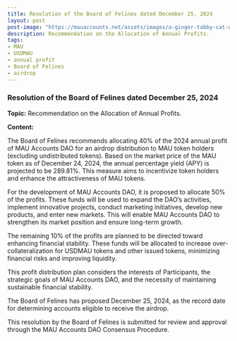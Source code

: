 ```yaml
---
title: Resolution of the Board of Felines dated December 25, 2024
layout: post
post-image: "https://mauaccounts.net/assets/images/a-ginger-tabby-cat-wearing-a-red-tie-and-sitting_1.jpeg"
description: Recommendation on the Allocation of Annual Profits.
tags:
- MAU
- USDMAU
- annual profit
- Board of Felines
- airdrop
---
```


### Resolution of the Board of Felines dated December 25, 2024

**Topic:** Recommendation on the Allocation of Annual Profits.  

**Content:**  

The Board of Felines recommends allocating 40% of the 2024 annual profit of MAU Accounts DAO for an airdrop distribution to MAU token holders (excluding undistributed tokens). Based on the market price of the MAU token as of December 24, 2024, the annual percentage yield (APY) is projected to be 289.81%. This measure aims to incentivize token holders and enhance the attractiveness of MAU tokens.  

For the development of MAU Accounts DAO, it is proposed to allocate 50% of the profits. These funds will be used to expand the DAO’s activities, implement innovative projects, conduct marketing initiatives, develop new products, and enter new markets. This will enable MAU Accounts DAO to strengthen its market position and ensure long-term growth.  

The remaining 10% of the profits are planned to be directed toward enhancing financial stability. These funds will be allocated to increase over-collateralization for USDMAU tokens and other issued tokens, minimizing financial risks and improving liquidity.  

This profit distribution plan considers the interests of Participants, the strategic goals of MAU Accounts DAO, and the necessity of maintaining sustainable financial stability.  

The Board of Felines has proposed December 25, 2024, as the record date for determining accounts eligible to receive the airdrop.  

This resolution by the Board of Felines is submitted for review and approval through the MAU Accounts DAO Consensus Procedure.
